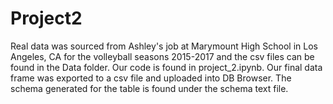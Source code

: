 # Project2
Real data was sourced from Ashley's job at Marymount High School in Los Angeles, CA for the volleyball seasons 2015-2017 and the csv files can be found in the Data folder. Our code is found in project_2.ipynb. Our final data frame was exported to a csv file and uploaded into DB Browser. The schema generated for the table is found under the schema text file. 
